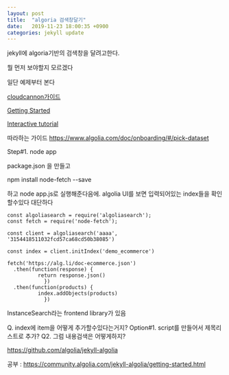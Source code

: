 ```yaml
---
layout: post
title:  "algoria 검색창달기"
date:   2019-11-23 18:00:35 +0900
categories: jekyll update
---
```


jekyll에 algoria기반의 검색창을 달려고한다.

뭘 먼저 보야할지 모르겠다

일단 예제부터 본다

[cloudcannon가이드](https://learn.cloudcannon.com/jekyll/algolia/)

[Getting Started](https://www.algolia.com/doc/guides/getting-started/how-algolia-works/)

[Interactive tutorial](https://www.algolia.com/doc/)

따라하는 가이드
https://www.algolia.com/doc/onboarding/#/pick-dataset

Step#1. node app

package.json 을 만들고

 npm install node-fetch --save

하고 node app.js로 실행해준다음에. algolia UI를 보면 입력되어있는 index들을 확인할수있다
대단하다
```
const algoliasearch = require('algoliasearch');
const fetch = require('node-fetch');

const client = algoliasearch('aaaa', '3154418511032fcd57ca68cd50b38085')

const index = client.initIndex('demo_ecommerce')

fetch('https://alg.li/doc-ecommerce.json')
  .then(function(response) {
          return response.json()
            })
  .then(function(products) {
          index.addObjects(products)
            })
```

InstanceSearch라는 frontend library가 있음

Q. index에 item을 어떻게 추가할수있다는거지?
Option#1. script를 만들어서 제목리스트로 추가?
Q2. 그럼 내용검색은 어떻게하지?

https://github.com/algolia/jekyll-algolia

공부 : https://community.algolia.com/jekyll-algolia/getting-started.html
